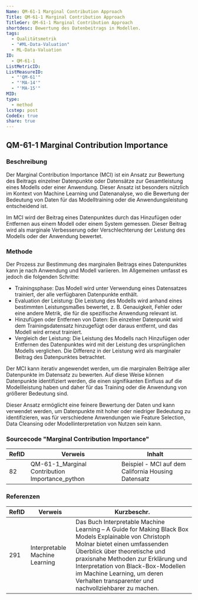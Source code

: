 ```yaml
---
Name: QM-61-1 Marginal Contribution Approach
Title: QM-61-1 Marginal Contribution Approach
TitleGer: QM-61-1 Marginal Contribution Approach
shortdesc: Bewertung des Datenbeitrags in Modellen.
tags:
  - Qualitätsmetrik
  - "#ML-Data-Valuation"
  - ML-Data-Valuation
ID:
  - QM-61-1
ListMetricID: 
ListMeasureID:
  - "'QM-61'"
  - "'MA-14'"
  - "'MA-15'"
MID: 
type:
  - method
lcstep: post
CodeEx: true
share: true
---
```

## QM-61-1 Marginal Contribution Importance

### Beschreibung

Der Marginal Contribution Importance (MCI) ist ein Ansatz zur Bewertung des Beitrags einzelner Datenpunkte oder Datensätze zur Gesamtleistung eines Modells oder einer Anwendung. Dieser Ansatz ist besonders nützlich im Kontext von Machine Learning und Datenanalyse, wo die Bewertung der Bedeutung von Daten für das Modelltraining oder die Anwendungsleistung entscheidend ist.

Im MCI wird der Beitrag eines Datenpunktes durch das Hinzufügen oder Entfernen aus einem Modell oder einem System gemessen. Dieser Beitrag wird als marginale Verbesserung oder Verschlechterung der Leistung des Modells oder der Anwendung bewertet.


### Methode

Der Prozess zur Bestimmung des marginalen Beitrags eines Datenpunktes kann je nach Anwendung und Modell variieren. Im Allgemeinen umfasst es jedoch die folgenden Schritte:

- Trainingsphase: Das Modell wird unter Verwendung eines Datensatzes trainiert, der alle verfügbaren Datenpunkte enthält.
- Evaluation der Leistung: Die Leistung des Modells wird anhand eines bestimmten Leistungsmaßes bewertet, z. B. Genauigkeit, Fehler oder eine andere Metrik, die für die spezifische Anwendung relevant ist.
- Hinzufügen oder Entfernen von Daten: Ein einzelner Datenpunkt wird dem Trainingsdatensatz hinzugefügt oder daraus entfernt, und das Modell wird erneut trainiert.
- Vergleich der Leistung: Die Leistung des Modells nach Hinzufügen oder Entfernen des Datenpunktes wird mit der Leistung des ursprünglichen Modells verglichen. Die Differenz in der Leistung wird als marginaler Beitrag des Datenpunktes betrachtet.

Der MCI kann iterativ angewendet werden, um die marginalen Beiträge aller Datenpunkte im Datensatz zu bewerten. Auf diese Weise können Datenpunkte identifiziert werden, die einen signifikanten Einfluss auf die Modellleistung haben und daher für das Training oder die Anwendung von größerer Bedeutung sind.

Dieser Ansatz ermöglicht eine feinere Bewertung der Daten und kann verwendet werden, um Datenpunkte mit hoher oder niedriger Bedeutung zu identifizieren, was für verschiedene Anwendungen wie Feature Selection, Data Cleansing oder Modellinterpretation von Nutzen sein kann.

### Sourcecode "Marginal Contribution Importance"
| RefID | Verweis                                         | Inhalt                                              |
| ----- | ----------------------------------------------- | --------------------------------------------------- |
| 82    | QM-61-1_Marginal Contribution Importance_python | Beispiel - MCI auf dem California Housing Datensatz |




### Referenzen
| RefID | Verweis                          | Kurzbeschr.                                                                                                                                                                                                                                                                                                                                |
| ----- | -------------------------------- | ------------------------------------------------------------------------------------------------------------------------------------------------------------------------------------------------------------------------------------------------------------------------------------------------------------------------------------------ |
| 291   |  Interpretable Machine Learning  | Das Buch Interpretable Machine Learning – A Guide for Making Black Box Models Explainable von Christoph Molnar bietet einen umfassenden Überblick über theoretische und praxisnahe Methoden zur Erklärung und Interpretation von Black-Box-Modellen im Machine Learning, um deren Verhalten transparenter und nachvollziehbarer zu machen. |

